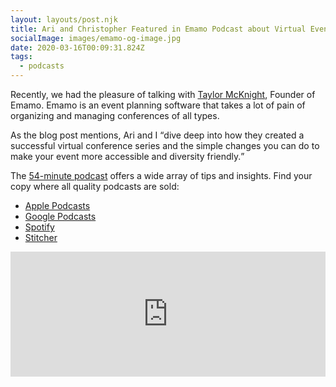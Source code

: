 ```yaml
---
layout: layouts/post.njk
title: Ari and Christopher Featured in Emamo Podcast about Virtual Events
socialImage: images/emamo-og-image.jpg
date: 2020-03-16T00:09:31.824Z
tags:
  - podcasts
---
```

Recently, we had the pleasure of talking with [Taylor McKnight](https://twitter.com/gtmcknight), Founder of Emamo. Emamo is an event planning software that takes a lot of pain of organizing and managing conferences of all types. 

As the blog post mentions, Ari and I <q>dive deep into how they created a successful virtual conference series and the simple changes you can do to make your event more accessible and diversity friendly.</q> 

The [54-minute podcast](https://emamo.com/blog/episode-10-virtual-conferences-and-their-hidden-benefit-inclusion/) offers a wide array of tips and insights. Find your copy where all quality podcasts are sold:

<ul><li><a href="https://podcasts.apple.com/us/podcast/the-emamo-show/id1486239119">Apple Podcasts</a></li><li><a href="https://www.google.com/podcasts?feed=aHR0cHM6Ly9mZWVkcy5zaW1wbGVjYXN0LmNvbS96UnNWd3NlSw%3D%3D">Google Podcasts</a></li><li><a href="https://open.spotify.com/show/3rHcdyCHKLPcrxZxFpJURL">Spotify</a></li><li><a href="https://www.stitcher.com/s?fid=479998&amp;refid=stpr">Stitcher</a></li></ul>

<iframe height="200px" width="100%" frameborder="no" scrolling="no" seamless src="https://player.simplecast.com/b38b6c64-f18c-4ac9-8214-faa88ed332b7?dark=true"></iframe>

 